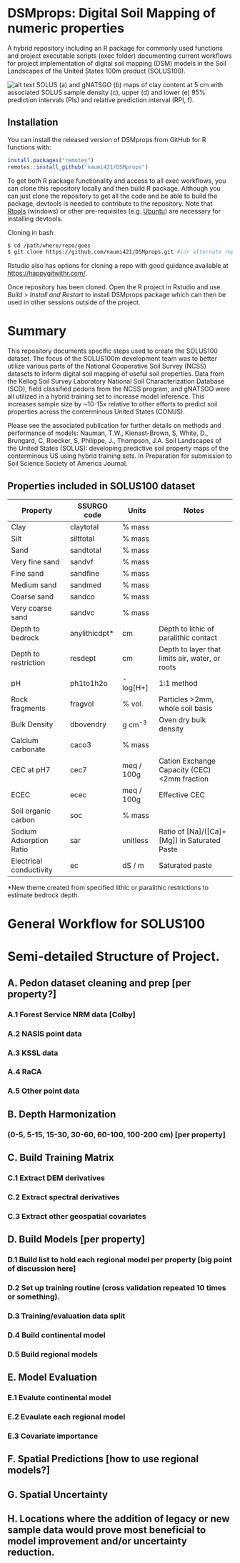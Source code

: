 
<!-- README.md is generated from README.Rmd. Please edit that file -->

# DSMprops: Digital Soil Mapping of numeric properties

<!-- badges: start -->

<!-- badges: end -->

A hybrid repository including an R package for commonly used functions
and project executable scripts (exec folder) documenting current
workflows for project implementation of digital soil mapping (DSM) models in the Soil Landscapes
of the United States 100m product (SOLUS100).

![alt text](https://github.com/naumi421/DSMprops/blob/main/exec/figs/FigX_MapExample_png.png "SOLUS (a) and gNATSGO (b) maps of clay content at 5 cm with associated SOLUS sample density (c), upper (d) and lower (e) 95% prediction intervals (PIs) and relative prediction interval (RPI, f).")
SOLUS (a) and gNATSGO (b) maps of clay content at 5 cm with associated SOLUS sample density (c), upper (d) and lower (e) 95% prediction intervals (PIs) and relative prediction interval (RPI, f).
## Installation

You can install the released version of DSMprops from GitHub for R
functions with:

``` r
install.packages("remotes")
remotes::install_github("naumi421/DSMprops")
```

To get both R package functionality and access to all exec workflows,
you can clone this repository locally and then build R package. Although
you can just clone the repository to get all the code and be able to
build the package, devtools is needed to contribute to the repository.
Note that [Rtools](https://cran.r-project.org/bin/windows/Rtools/)
(windows) or other pre-requisites (e.g.
[Ubuntu](https://www.digitalocean.com/community/tutorials/how-to-install-r-packages-using-devtools-on-ubuntu-18-04))
are necessary for installing devtools.

Cloning in bash:

``` bash
$ cd /path/where/repo/goes
$ git clone https://github.com/naumi421/DSMprops.git #(or alternate repo URL)
```

Rstudio also has options for cloning a repo with good guidance available
at <https://happygitwithr.com/>.

Once repository has been cloned. Open the R project in Rstudio and use
*Build \> Install and Restart* to install DSMprops package which can
then be used in other sessions outside of the project.

# Summary

This repository documents specific steps used to create the SOLUS100 dataset. The focus of the SOLUS100m development team
was to better utilize various parts of the National Cooperative Soil Survey (NCSS) datasets to inform digital soil mapping of useful
soil properties. Data from the Kellog Soil Survey Laboratory National Soil Characterization Database (SCD), field classified pedons
from the NCSS program, and gNATSGO were all utilized in a hybrid training set to increase model inference. This increases sample size by 
~10-15x relative to other efforts to predict soil properties across the conterminous United States (CONUS).

Please see the associated publication for further details on methods and performance of models:
Nauman, T.W., Kienast-Brown, S, White, D., Brungard, C, Roecker, S, Philippe, J., Thompson, J.A. Soil Landscapes of the United States (SOLUS): developing predictive soil property maps of the conterminous US using hybrid training sets.
In Preparation for submission to Soil Science Society of America Journal.

## Properties included in SOLUS100 dataset

| Property                 |SSURGO code | Units       | Notes                                            |
| ------------------------ | ---------- | ----------- | ------------------------------------------------ |
| Clay                     |claytotal   | % mass      |                                                  |
| Silt                     |silttotal   | % mass      |                                                  |
| Sand                     |sandtotal   | % mass      |                                                  |
| Very fine sand           |sandvf      | % mass      |                                                  |
| Fine sand                |sandfine    | % mass      |                                                  |
| Medium sand              |sandmed     | % mass      |                                                  |
| Coarse sand              |sandco      | % mass      |                                                  |
| Very coarse sand         |sandvc      | % mass      |                                                  |
| Depth to bedrock         |anylithicdpt*| cm         | Depth to lithic of paralithic contact            |
| Depth to restriction     |resdept     | cm          | Depth to layer that limits air, water, or roots  |
| pH                       |ph1to1h2o   | -log[H+]    | 1:1 method                                       |
| Rock fragments           |fragvol     | % vol.      | Particles >2mm, whole soil basis                 |
| Bulk Density             |dbovendry   | g cm<sup>-3</sup> | Oven dry bulk density                      |
| Calcium carbonate        |caco3       | % mass      |                                                  |
| CEC at pH7               |cec7        | meq / 100g  | Cation Exchange Capacity (CEC) <2mm fraction     |
| ECEC                     |ecec        | meq / 100g  | Effective CEC                                    |
| Soil organic carbon      |soc         | % mass      |                                                  |
| Sodium Adsorption Ratio  |sar         | unitless    | Ratio of [Na]/([Ca]+[Mg]) in Saturated Paste     |
| Electrical conductivity  |ec          | dS / m      | Saturated paste                                  |

*New theme created from specified lithic or paralithic restrictions to estimate bedrock depth. 

# General Workflow for SOLUS100


# Semi-detailed Structure of Project.

<!-- create url links to each part when repo location is finalized -->

## A. Pedon dataset cleaning and prep \[per property?\]

### A.1 Forest Service NRM data \[Colby\]

### A.2 NASIS point data

### A.3 KSSL data

### A.4 RaCA

### A.5 Other point data

## B. Depth Harmonization

### (0-5, 5-15, 15-30, 30-60, 60-100, 100-200 cm) \[per property\]

## C. Build Training Matrix

### C.1 Extract DEM derivatives

### C.2 Extract spectral derivatives

### C.3 Extract other geospatial covariates

## D. Build Models \[per property\]

### D.1 Build list to hold each regional model per property \[big point of discussion here\]

### D.2 Set up training routine (cross validation repeated 10 times or something).

### D.3 Training/evaluation data split

### D.4 Build continental model

### D.5 Build regional models

## E. Model Evaluation

### E.1 Evalute continental model

### E.2 Evaulate each regional model

### E.3 Covariate importance

## F. Spatial Predictions \[how to use regional models?\]

## G. Spatial Uncertainty

## H. Locations where the addition of legacy or new sample data would prove most beneficial to model improvement and/or uncertainty reduction.
